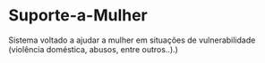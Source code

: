 # Suporte-a-Mulher
 Sistema voltado a ajudar a mulher em situações de vulnerabilidade (violência doméstica, abusos, entre outros..).)
